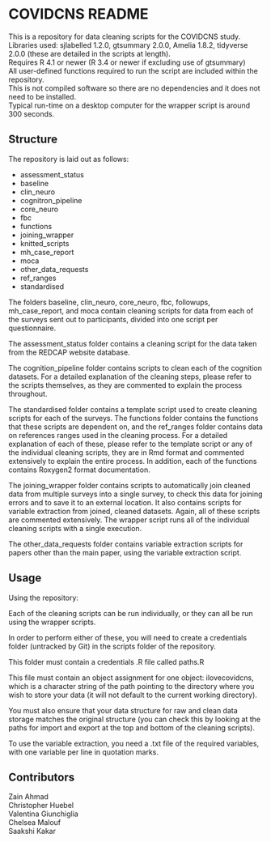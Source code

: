 # COVIDCNS README #

This is a repository for data cleaning scripts for the COVIDCNS study. <br>
Libraries used: sjlabelled 1.2.0, gtsummary 2.0.0, Amelia 1.8.2, tidyverse 2.0.0 (these are detailed in the scripts at length). <br>
Requires R 4.1 or newer (R 3.4 or newer if excluding use of gtsummary) <br>
All user-defined functions required to run the script are included within the repository. <br>
This is not compiled software so there are no dependencies and it does not need to be installed. <br>
Typical run-time on a desktop computer for the wrapper script is around 300 seconds. <br>

## Structure ##

The repository is laid out as follows: <br>

- assessment_status
- baseline
- clin_neuro
- cognitron_pipeline
- core_neuro
- fbc
- functions
- joining_wrapper
- knitted_scripts
- mh_case_report
- moca
- other_data_requests
- ref_ranges
- standardised


The folders baseline, clin_neuro, core_neuro, fbc, followups, mh_case_report, and moca contain cleaning scripts for data from each of the surveys sent out to participants, divided into one script per questionnaire.

The assessment_status folder contains a cleaning script for the data taken from the REDCAP website database.

The cognition_pipeline folder contains scripts to clean each of the cognition datasets. For a detailed explanation of the cleaning steps, please refer to the scripts themselves, as they are commented to explain the process throughout.

The standardised folder contains a template script used to create cleaning scripts for each of the surveys. The functions folder contains the functions that these scripts are dependent on, and the ref_ranges folder contains data on references ranges used in the cleaning process. For a detailed explanation of each of these, please refer to the template script or any of the individual cleaning scripts, they are in Rmd format and commented extensively to explain the entire process. In addition, each of the functions contains Roxygen2 format documentation.

The joining_wrapper folder contains scripts to automatically join cleaned data from multiple surveys into a single survey, to check this data for joining errors and to save it to an external location. It also contains scripts for variable extraction from joined, cleaned datasets. Again, all of these scripts are commented extensively. The wrapper script runs all of the individual cleaning scripts with a single execution.

The other_data_requests folder contains variable extraction scripts for papers other than the main paper, using the variable extraction script.

## Usage ##

Using the repository: <br>

Each of the cleaning scripts can be run individually, or they can all be run using the wrapper scripts.

In order to perform either of these, you will need to create a credentials folder (untracked by Git) in the scripts folder of the repository.

This folder must contain a credentials .R file called paths.R

This file must contain an object assignment for one object: ilovecovidcns, which is a character string of the path pointing to the directory where you wish to store your data (it will not default to the current working directory).

You must also ensure that your data structure for raw and clean data storage matches the original structure (you can check this by looking at the paths for import and export at the top and bottom of the cleaning scripts).

To use the variable extraction, you need a .txt file of the required variables, with one variable per line in quotation marks.


## Contributors ##
Zain Ahmad <br>
Christopher Huebel <br>
Valentina Giunchiglia <br>
Chelsea Malouf <br>
Saakshi Kakar <br>
